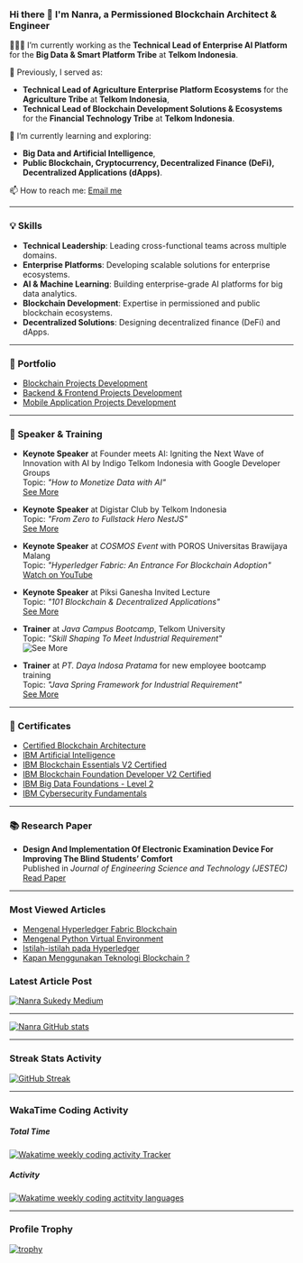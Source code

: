 ### Hi there 👋 I'm Nanra, a **Permissioned Blockchain Architect & Engineer**

👨🏻‍💻 I’m currently working as the **Technical Lead of Enterprise AI Platform** for the **Big Data & Smart Platform Tribe** at **Telkom Indonesia**.

📌 Previously, I served as:
- **Technical Lead of Agriculture Enterprise Platform Ecosystems** for the **Agriculture Tribe** at **Telkom Indonesia**,
- **Technical Lead of Blockchain Development Solutions & Ecosystems** for the **Financial Technology Tribe** at **Telkom Indonesia**.

🔬 I’m currently learning and exploring:
- **Big Data and Artificial Intelligence**,
- **Public Blockchain, Cryptocurrency, Decentralized Finance (DeFi), Decentralized Applications (dApps)**.

📫 How to reach me: [Email me](mailto:nanrawork@gmail.com)

---

### 💡 Skills
- **Technical Leadership**: Leading cross-functional teams across multiple domains.
- **Enterprise Platforms**: Developing scalable solutions for enterprise ecosystems.
- **AI & Machine Learning**: Building enterprise-grade AI platforms for big data analytics.
- **Blockchain Development**: Expertise in permissioned and public blockchain ecosystems.
- **Decentralized Solutions**: Designing decentralized finance (DeFi) and dApps.

---

### 📂 Portfolio
- [Blockchain Projects Development](https://github.com/Nanra/Nanra/blob/main/blockchain-dev.md)
- [Backend & Frontend Projects Development](https://github.com/Nanra/Nanra/blob/main/website-dev.md)
- [Mobile Application Projects Development](https://github.com/Nanra/Nanra/blob/main/mobile-dev.md)

---

### 🎤 Speaker & Training
- **Keynote Speaker** at Founder meets AI: Igniting the Next Wave of Innovation with AI by Indigo Telkom Indonesia with Google Developer Groups  
  Topic: *"How to Monetize Data with AI"*  
  [See More](https://www.instagram.com/p/DJt2AKGyily/?utm_source=ig_web_copy_link&igsh=MzRlODBiNWFlZA==)

- **Keynote Speaker** at Digistar Club by Telkom Indonesia  
  Topic: *"From Zero to Fullstack Hero NestJS"*  
  [See More](https://class.digistartelkom.id/)
  
- **Keynote Speaker** at *COSMOS Event* with POROS Universitas Brawijaya Malang  
  Topic: *"Hyperledger Fabric: An Entrance For Blockchain Adoption"*  
  [Watch on YouTube](https://youtu.be/8fmsPPaxGdA)

- **Keynote Speaker** at Piksi Ganesha Invited Lecture  
  Topic: *"101 Blockchain & Decentralized Applications"*  
  [See More](https://www.piksi.ac.id/)

- **Trainer** at *Java Campus Bootcamp*, Telkom University  
  Topic: *"Skill Shaping To Meet Industrial Requirement"*  
  ![See More](https://instagram.fbdo2-1.fna.fbcdn.net/v/t51.2885-15/e35/70908932_2153349744966226_4663941722369372511_n.jpg?_nc_ht=instagram.fbdo2-1.fna.fbcdn.net&_nc_cat=110&_nc_ohc=0AuGNCAUrNkAX9OTcdk&tn=IlFw3uy_B_OtwpRF&edm=ALQROFkBAAAA&ccb=7-4&ig_cache_key=MjE1MDc4MTEzODA0MTczNzM1NQ%3D%3D.2-ccb7-4&oh=00_AT_7-6smV0LMeUT-1d35iR4TV_Ce5J-EEgWEYib72tXUeg&oe=620C46F4&_nc_sid=30a2ef)

- **Trainer** at *PT. Daya Indosa Pratama* for new employee bootcamp training  
  Topic: *"Java Spring Framework for Industrial Requirement"*  
  [See More](http://dayaindosa.com/careers.aspx)

---

### 🏅 Certificates
- [Certified Blockchain Architecture](https://www.credential.net/9d1345a7-9116-4883-a664-1fad1e8fbc48#gs.3oeb87)
- [IBM Artificial Intelligence](https://www.credly.com/badges/f5b994dc-9823-4f64-b136-c17192c72bf3)
- [IBM Blockchain Essentials V2 Certified](https://www.credly.com/badges/fa7c9ce3-dc3a-441c-96b2-277387a5f9d5)
- [IBM Blockchain Foundation Developer V2 Certified](https://www.credly.com/badges/3f046a2f-0701-4dd3-9ed6-eef01bfcc540)
- [IBM Big Data Foundations - Level 2](https://www.credly.com/badges/2f4f2e6b-dbf5-42e9-b6d7-1e446d0cd703)
- [IBM Cybersecurity Fundamentals](https://www.credly.com/badges/7cb43b8b-2640-451f-b5ac-5b16650622e7)


---

### 📚 Research Paper
- **Design And Implementation Of Electronic Examination Device For Improving The Blind Students’ Comfort**  
  Published in *Journal of Engineering Science and Technology (JESTEC)*  
  [Read Paper](https://jestec.taylors.edu.my/Vol%2016%20issue%201%20February%202021/16_1_56.pdf)

---

### Most Viewed Articles
* [Mengenal Hyperledger Fabric Blockchain](https://nanrasukedy.medium.com/mengenal-hyperledger-fabric-blockchain-d7cd1810c00b)
* [Mengenal Python Virtual Environment](https://nanrasukedy.medium.com/mengenal-python-virtual-environment-fc61e5d299d3)
* [Istilah-istilah pada Hyperledger](https://nanrasukedy.medium.com/istilah-istilah-pada-hyperledger-blockchain-63933fa3cc69)
* [Kapan Menggunakan Teknologi Blockchain ?](https://medium.com/@nanrasukedy/kapan-menggunakan-teknologi-blockchain-22d92194a950)


### Latest Article Post
[![Nanra Sukedy Medium](https://github-readme-medium.vercel.app/?username=nanrasukedy)](https://nanrasukedy.medium.com)

---

[![Nanra GitHub stats](https://github-readme-stats.vercel.app/api?username=nanra&show_icons=true&include_all_commits=true&theme=swift&hide_border=true&count_private=true)](https://github.com/nanra/Nanra)

---

### Streak Stats Activity
[![GitHub Streak](http://github-readme-streak-stats.herokuapp.com?user=Nanra&theme=default&date_format=M%20j%5B%2C%20Y%5D)](https://git.io/streak-stats)

---

### WakaTime Coding Activity

##### Total Time
<a href="https://wakatime.com/@nanrasukedy" title="Data update every midnight"><img src="https://wakatime.com/badge/user/08e276c7-e836-41e6-bac8-ed132d6ef681.svg?style=for-the-badge" alt="Wakatime weekly coding activity Tracker" /></a>

##### Activity
<a href="https://wakatime.com/@nanrasukedy" title="Data update every midnight"><img src="https://github-readme-stats.vercel.app/api/wakatime?username=nanrasukedy&layout=compact&langs_count=6" alt="Wakatime weekly coding actitvity languages" /></a>

---

### Profile Trophy
[![trophy](https://github-profile-trophy.vercel.app/?username=Nanra&theme=flat&no-bg=true&no-frame=true&column=8&margin-w=15&margin-h=15&rank=SSS,SS,S,AAA,AA,A,B,C,SECRET)](https://github.com/Nanra/github-profile-trophy#about-rank)
